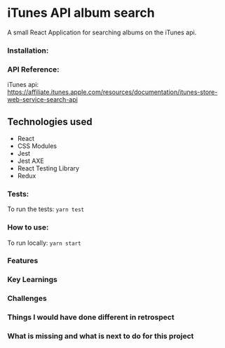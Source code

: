 # iTunes API album search
A small React Application for searching albums on the iTunes api.
### Installation:

### API Reference:
iTunes api: https://affiliate.itunes.apple.com/resources/documentation/itunes-store-web-service-search-api

## Technologies used
* React
* CSS Modules
* Jest
* Jest AXE
* React Testing Library
* Redux
### Tests:
To run the tests: ```yarn test```

### How to use:
To run locally: ```yarn start```

### Features

### Key Learnings

### Challenges

### Things I would have done different in retrospect

### What is missing and what is next to do for this project





